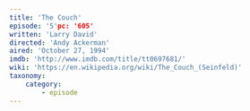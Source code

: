 ```yaml
---
title: 'The Couch'
episode: '5'pc: '605'
written: 'Larry David'
directed: 'Andy Ackerman'
aired: 'October 27, 1994'
imdb: 'http://www.imdb.com/title/tt0697681/'
wiki: 'https://en.wikipedia.org/wiki/The_Couch_(Seinfeld)'
taxonomy:
    category:
        - episode
---
```

